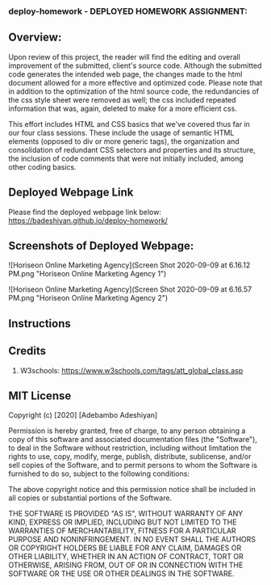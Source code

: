 ### deploy-homework - DEPLOYED HOMEWORK ASSIGNMENT:

## Overview:

Upon review of this project, the reader will find the editing and overall improvement of the submitted, client's source code. Although the submitted code generates the intended web page, the changes made to the html document allowed for a more effective and optimized code. Please note that in addition to the optimization of the html source code, the redundancies of the css style sheet were removed as well; the css included repeated information that was, again, deleted to make for a more efficient css.

This effort includes HTML and CSS basics that we've covered thus far in our four class sessions. These include the usage of semantic HTML elements (opposed to div or more generic tags), the organization and consolidation of redundant CSS selectors and properties and its structure, the inclusion of code comments that were not initially included, among other coding basics.

## Deployed Webpage Link

Please find the deployed webpage link below:
https://badeshiyan.github.io/deploy-homework/

## Screenshots of Deployed Webpage:

![Horiseon Online Marketing Agency](Screen Shot 2020-09-09 at 6.16.12 PM.png "Horiseon Online Marketing Agency 1")

![Horiseon Online Marketing Agency](Screen Shot 2020-09-09 at 6.16.57 PM.png "Horiseon Online Marketing Agency 2")

## Instructions

## Credits

1. W3schools: https://www.w3schools.com/tags/att_global_class.asp

## MIT License

Copyright (c) [2020] [Adebambo Adeshiyan]

Permission is hereby granted, free of charge, to any person obtaining a copy
of this software and associated documentation files (the "Software"), to deal
in the Software without restriction, including without limitation the rights
to use, copy, modify, merge, publish, distribute, sublicense, and/or sell
copies of the Software, and to permit persons to whom the Software is
furnished to do so, subject to the following conditions:

The above copyright notice and this permission notice shall be included in all
copies or substantial portions of the Software.

THE SOFTWARE IS PROVIDED "AS IS", WITHOUT WARRANTY OF ANY KIND, EXPRESS OR
IMPLIED, INCLUDING BUT NOT LIMITED TO THE WARRANTIES OF MERCHANTABILITY,
FITNESS FOR A PARTICULAR PURPOSE AND NONINFRINGEMENT. IN NO EVENT SHALL THE
AUTHORS OR COPYRIGHT HOLDERS BE LIABLE FOR ANY CLAIM, DAMAGES OR OTHER
LIABILITY, WHETHER IN AN ACTION OF CONTRACT, TORT OR OTHERWISE, ARISING FROM,
OUT OF OR IN CONNECTION WITH THE SOFTWARE OR THE USE OR OTHER DEALINGS IN THE
SOFTWARE.

```

```
